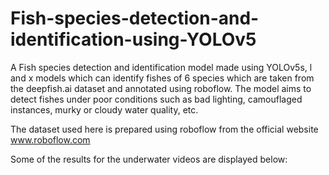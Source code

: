 # Fish-species-detection-and-identification-using-YOLOv5
 A Fish species detection and identification model made using YOLOv5s, l and x models which can identify fishes of 6 species which are taken from the deepfish.ai dataset and annotated using roboflow. The model aims to detect fishes under poor conditions such as bad lighting, camouflaged instances, murky or cloudy water quality, etc.

The dataset used here is prepared using roboflow from the official website www.roboflow.com


Some of the results for the underwater videos are displayed below:
